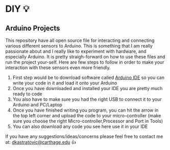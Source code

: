 # DIY :bulb:
## Arduino Projects 

  This repository have all open source file for interacting and connecting various different sensors to Arduino. This is something that I am really passionate about and I really like to experiment with hardware, and especially Arduino. It is pretty straigh-forward on how to use these files and run the project your-self. Here are few steps to follow in order to make your interaction with these sensors even more friendly.

1. First step would be to download software called [Arduino IDE](https://www.arduino.cc/en/Main/Software) so you can write your code in it and load it onto your Arduino
2. Once you have downloaded and installed your IDE you are pretty much ready to code
3. You also have to make sure you had the right USB to connect it to your Arduino and PC/Laptop
4. Once you have finished writing you program, you can hit the arrow in the top left corner and upload the code to your micro-controller (make sure you choose the right Micro-controller,Processor and Port in Tools)
5. You can also download any code you see here use it in your IDE

If you have any suggestions/ideas/concerns please feel free to contact me at: dkastratovic@carthage.edu :thumbsup:
